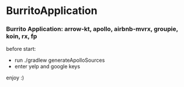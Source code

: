 # BurritoApplication

### Burrito Application: arrow-kt, apollo, airbnb-mvrx, groupie, koin, rx, fp

before start:
- run ./gradlew generateApolloSources
- enter yelp and google keys

enjoy :)


